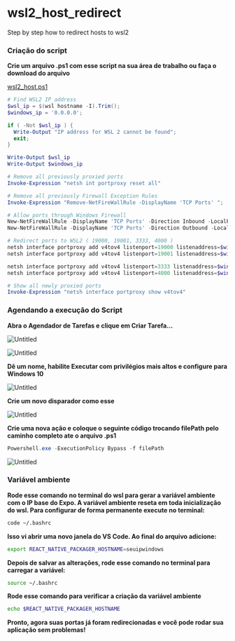 # wsl2_host_redirect
Step by step how to redirect hosts to wsl2

### Criação do script

**Crie um arquivo .ps1 com esse script na sua área de trabalho ou faça o download do arquivo**

[wsl2_host.ps1](https://s3-us-west-2.amazonaws.com/secure.notion-static.com/fbcbfa31-9bc9-4b66-ac5e-72ba99e73dc8/wsl2_host.ps1)

```powershell
# Find WSL2 IP address
$wsl_ip = $(wsl hostname -I).Trim();
$windows_ip = '0.0.0.0';

if ( -Not $wsl_ip ) {
  Write-Output "IP address for WSL 2 cannot be found";
  exit;
}

Write-Output $wsl_ip
Write-Output $windows_ip

# Remove all previously proxied ports
Invoke-Expression "netsh int portproxy reset all"

# Remove all previously Firewall Exception Rules
Invoke-Expression "Remove-NetFireWallRule -DisplayName 'TCP Ports' ";

# Allow ports through Windows Firewall
New-NetFireWallRule -DisplayName 'TCP Ports' -Direction Inbound -LocalPort 19000,19001,3333,4000 -Action Allow -Protocol TCP;
New-NetFireWallRule -DisplayName 'TCP Ports' -Direction Outbound -LocalPort 19000,19001,3333,4000 -Action Allow -Protocol TCP;

# Redirect ports to WSL2 ( 19000, 19001, 3333, 4000 )
netsh interface portproxy add v4tov4 listenport=19000 listenaddress=$windows_ip connectport=19000 connectaddress=$wsl_ip
netsh interface portproxy add v4tov4 listenport=19001 listenaddress=$windows_ip connectport=19001 connectaddress=$wsl_ip

netsh interface portproxy add v4tov4 listenport=3333 listenaddress=$windows_ip connectport=3333 connectaddress=$wsl_ip
netsh interface portproxy add v4tov4 listenport=4000 listenaddress=$windows_ip connectport=4000 connectaddress=$wsl_ip

# Show all newly proxied ports
Invoke-Expression "netsh interface portproxy show v4tov4"
```

### Agendando a execução do Script

**Abra o Agendador de Tarefas e clique em Criar Tarefa…**

![Untitled](https://s3-us-west-2.amazonaws.com/secure.notion-static.com/cef6d236-9c4d-41eb-a7eb-a6646c916f15/Untitled.png)

![Untitled](https://s3-us-west-2.amazonaws.com/secure.notion-static.com/e8627886-fc83-49a3-aca8-0569e436f5a1/Untitled.png)

**Dê um nome, habilite Executar com privilégios mais altos e configure para Windows 10**

![Untitled](https://s3-us-west-2.amazonaws.com/secure.notion-static.com/300493b6-0dec-4526-8d7d-b96b159110e6/Untitled.png)

**Crie um novo disparador como esse**

![Untitled](https://s3-us-west-2.amazonaws.com/secure.notion-static.com/d983bb3f-4f50-4864-8749-40003f052936/Untitled.png)

**Crie uma nova ação e coloque o seguinte código trocando filePath pelo caminho completo ate o arquivo .ps1**

```powershell
Powershell.exe -ExecutionPolicy Bypass -f filePath
```

![Untitled](https://s3-us-west-2.amazonaws.com/secure.notion-static.com/9704ec03-1276-49ef-b02b-94c05e56357e/Untitled.png)

### Variável ambiente

**Rode esse comando no terminal do wsl para gerar a variável ambiente com o IP base do Expo. A variável ambiente reseta em toda inicialização do wsl. Para configurar de forma permanente execute no terminal:**

```bash
code ~/.bashrc
```

**Isso vi abrir uma novo janela do VS Code. Ao final do arquivo adicione:**

```bash
export REACT_NATIVE_PACKAGER_HOSTNAME=seuipwindows
```

**Depois de salvar as alterações, rode esse comando no terminal para carregar a variável:**

```bash
source ~/.bashrc
```

**Rode esse comando para verificar a criação da variável ambiente**

```bash
echo $REACT_NATIVE_PACKAGER_HOSTNAME
```

**Pronto, agora suas portas já foram redirecionadas e você pode rodar sua aplicação sem problemas!**
